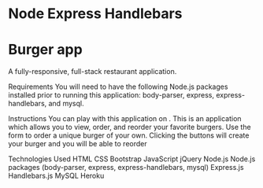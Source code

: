 # Node Express Handlebars

# Burger app

A fully-responsive, full-stack restaurant application.


Requirements
You will need to have the following Node.js packages installed prior to running this application: body-parser, express, express-handlebars, and mysql.

Instructions
You can play with this application on . This is an application which allows you to view, order, and reorder your favorite burgers. Use the form to order a unique burger of your own. Clicking the buttons will create your burger and you will be able to reorder

Technologies Used
HTML
CSS
Bootstrap
JavaScript
jQuery
Node.js
Node.js packages (body-parser, express, express-handlebars, mysql)
Express.js
Handlebars.js
MySQL
Heroku
